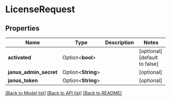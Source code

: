 # LicenseRequest

## Properties

Name | Type | Description | Notes
------------ | ------------- | ------------- | -------------
**activated** | Option<**bool**> |  | [optional][default to false]
**janus_admin_secret** | Option<**String**> |  | [optional]
**janus_token** | Option<**String**> |  | [optional]

[[Back to Model list]](../README.md#documentation-for-models) [[Back to API list]](../README.md#documentation-for-api-endpoints) [[Back to README]](../README.md)


